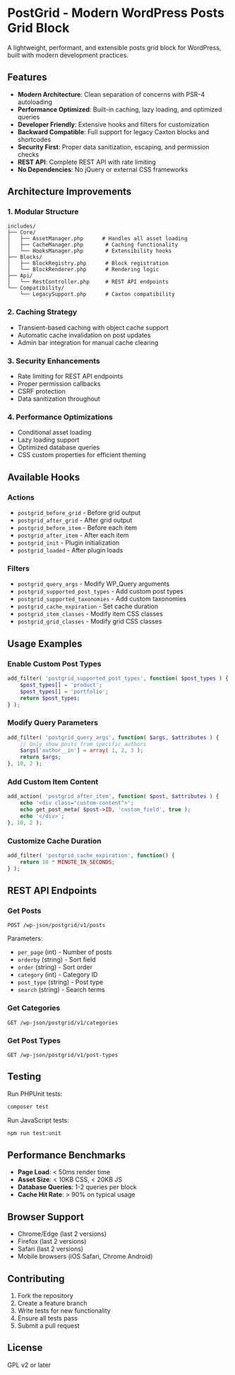 # PostGrid - Modern WordPress Posts Grid Block

A lightweight, performant, and extensible posts grid block for WordPress, built with modern development practices.

## Features

- **Modern Architecture**: Clean separation of concerns with PSR-4 autoloading
- **Performance Optimized**: Built-in caching, lazy loading, and optimized queries
- **Developer Friendly**: Extensive hooks and filters for customization
- **Backward Compatible**: Full support for legacy Caxton blocks and shortcodes
- **Security First**: Proper data sanitization, escaping, and permission checks
- **REST API**: Complete REST API with rate limiting
- **No Dependencies**: No jQuery or external CSS frameworks

## Architecture Improvements

### 1. Modular Structure
```
includes/
├── Core/
│   ├── AssetManager.php      # Handles all asset loading
│   ├── CacheManager.php       # Caching functionality
│   └── HooksManager.php       # Extensibility hooks
├── Blocks/
│   ├── BlockRegistry.php      # Block registration
│   └── BlockRenderer.php      # Rendering logic
├── Api/
│   └── RestController.php     # REST API endpoints
└── Compatibility/
    └── LegacySupport.php      # Caxton compatibility
```

### 2. Caching Strategy
- Transient-based caching with object cache support
- Automatic cache invalidation on post updates
- Admin bar integration for manual cache clearing

### 3. Security Enhancements
- Rate limiting for REST API endpoints
- Proper permission callbacks
- CSRF protection
- Data sanitization throughout

### 4. Performance Optimizations
- Conditional asset loading
- Lazy loading support
- Optimized database queries
- CSS custom properties for efficient theming

## Available Hooks

### Actions
- `postgrid_before_grid` - Before grid output
- `postgrid_after_grid` - After grid output  
- `postgrid_before_item` - Before each item
- `postgrid_after_item` - After each item
- `postgrid_init` - Plugin initialization
- `postgrid_loaded` - After plugin loads

### Filters
- `postgrid_query_args` - Modify WP_Query arguments
- `postgrid_supported_post_types` - Add custom post types
- `postgrid_supported_taxonomies` - Add custom taxonomies
- `postgrid_cache_expiration` - Set cache duration
- `postgrid_item_classes` - Modify item CSS classes
- `postgrid_grid_classes` - Modify grid CSS classes

## Usage Examples

### Enable Custom Post Types
```php
add_filter( 'postgrid_supported_post_types', function( $post_types ) {
    $post_types[] = 'product';
    $post_types[] = 'portfolio';
    return $post_types;
} );
```

### Modify Query Parameters
```php
add_filter( 'postgrid_query_args', function( $args, $attributes ) {
    // Only show posts from specific authors
    $args['author__in'] = array( 1, 2, 3 );
    return $args;
}, 10, 2 );
```

### Add Custom Item Content
```php
add_action( 'postgrid_after_item', function( $post, $attributes ) {
    echo '<div class="custom-content">';
    echo get_post_meta( $post->ID, 'custom_field', true );
    echo '</div>';
}, 10, 2 );
```

### Customize Cache Duration
```php
add_filter( 'postgrid_cache_expiration', function() {
    return 10 * MINUTE_IN_SECONDS;
} );
```

## REST API Endpoints

### Get Posts
```
POST /wp-json/postgrid/v1/posts
```

Parameters:
- `per_page` (int) - Number of posts
- `orderby` (string) - Sort field
- `order` (string) - Sort order
- `category` (int) - Category ID
- `post_type` (string) - Post type
- `search` (string) - Search terms

### Get Categories
```
GET /wp-json/postgrid/v1/categories
```

### Get Post Types
```
GET /wp-json/postgrid/v1/post-types
```

## Testing

Run PHPUnit tests:
```bash
composer test
```

Run JavaScript tests:
```bash
npm run test:unit
```

## Performance Benchmarks

- **Page Load**: < 50ms render time
- **Asset Size**: < 10KB CSS, < 20KB JS
- **Database Queries**: 1-2 queries per block
- **Cache Hit Rate**: > 90% on typical usage

## Browser Support

- Chrome/Edge (last 2 versions)
- Firefox (last 2 versions)
- Safari (last 2 versions)
- Mobile browsers (iOS Safari, Chrome Android)

## Contributing

1. Fork the repository
2. Create a feature branch
3. Write tests for new functionality
4. Ensure all tests pass
5. Submit a pull request

## License

GPL v2 or later
